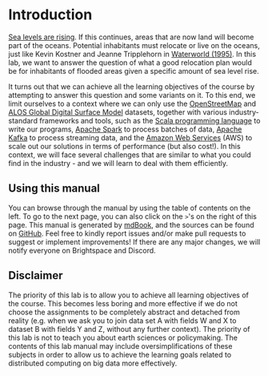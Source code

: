 # Introduction

[Sea levels are rising]. If this continues, areas that are now land will become
part of the oceans. Potential inhabitants must relocate or live on the oceans,
just like Kevin Kostner and Jeanne Tripplehorn in [Waterworld (1995)]. In this
lab, we want to answer the question of what a good relocation plan would be for
inhabitants of flooded areas given a specific amount of sea level rise.

It turns out that we can achieve all the learning objectives of the course by
attempting to answer this question and some variants on it. To this end, we
limit ourselves to a context where we can only use the [OpenStreetMap]
and [ALOS Global Digital Surface Model] datasets, together with various
industry-standard frameworks and tools, such as the [Scala programming language]
to write our programs, [Apache Spark] to process batches of data, [Apache Kafka]
to process streaming data, and the [Amazon Web Services]
(AWS) to scale out our solutions in terms of performance (but also cost!). In
this context, we will face several challenges that are similar to what you could
find in the industry - and we will learn to deal with them efficiently.

## Using this manual

You can browse through the manual by using the table of contents on the left. To
go to the next page, you can also click on the `>`'s on the right of this page.
This manual is generated by [mdBook], and the sources can be found on [GitHub].
Feel free to kindly report issues and/or make pull requests to suggest or
implement improvements! If there are any major changes, we will notify everyone
on Brightspace and Discord.

## Disclaimer

The priority of this lab is to allow you to achieve all learning objectives of
the course. This becomes less boring and more effective if we do not choose the
assignments to be completely abstract and detached from reality (e.g. when we
ask you to join data set A with fields W and X to dataset B with fields Y and Z,
without any further context). The priority of this lab is not to teach you about
earth sciences or policymaking. The contents of this lab manual may include
oversimplifications of these subjects in order to allow us to achieve the
learning goals related to distributed computing on big data more effectively.

[Sea levels are rising]: https://en.wikipedia.org/wiki/Sea_level_rise
[Waterworld (1995)]: https://www.imdb.com/title/tt0114898/
[OpenStreetMap]: https://www.openstreetmap.org
[ALOS Global Digital Surface Model]: https://www.eorc.jaxa.jp/ALOS/en/aw3d/index_e.htm
[Scala programming language]: https://www.scala-lang.org/
[Apache Spark]: https://spark.apache.org
[Apache Kafka]: https://kafka.apache.org
[Amazon Web Services]: https://aws.amazon.com
[mdBook]: https://github.com/rust-lang/mdBook
[GitHub]: https://github.com/abs-tudelft/sbd
